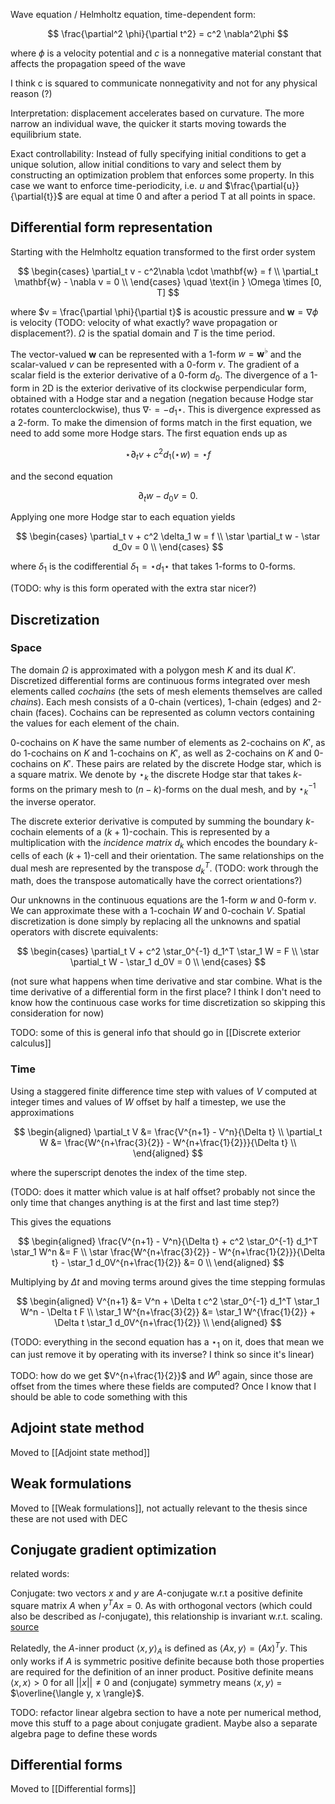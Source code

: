Wave equation / Helmholtz equation, time-dependent form:

$$
\frac{\partial^2 \phi}{\partial t^2} = c^2 \nabla^2\phi
$$

where $\phi$ is a velocity potential and $c$ is a nonnegative material constant
that affects the propagation speed of the wave

I think c is squared to communicate nonnegativity
and not for any physical reason (?)

Interpretation: displacement accelerates based on curvature.
The more narrow an individual wave, the quicker it starts moving towards
the equilibrium state.


Exact controllability: Instead of fully specifying initial conditions
to get a unique solution, allow initial conditions to vary and select them
by constructing an optimization problem that enforces some property.
In this case we want to enforce time-periodicity, i.e.
$u$ and $\frac{\partial{u}}{\partial{t}}$ are equal at time 0 and after a period T at all points in space.

## Differential form representation

Starting with the Helmholtz equation transformed to the
first order system

$$
\begin{cases}
\partial_t v - c^2\nabla \cdot \mathbf{w} = f \\
\partial_t \mathbf{w} - \nabla v = 0 \\
\end{cases} \quad \text{in } \Omega \times [0, T]
$$

where $v = \frac{\partial \phi}{\partial t}$ is acoustic pressure and $\mathbf{w} = \nabla \phi$ is velocity
(TODO: velocity of what exactly? wave propagation or displacement?).
$\Omega$ is the spatial domain and $T$ is the time period.

The vector-valued $\mathbf{w}$ can be represented with a 1-form $w = \mathbf{w}^{\flat}$
and the scalar-valued $v$ can be represented with a 0-form $v$.
The gradient of a scalar field is the exterior derivative of a 0-form $d_0$.
The divergence of a 1-form in 2D is the exterior derivative of its
clockwise perpendicular form, obtained with a Hodge star and a negation
(negation because Hodge star rotates counterclockwise),
thus $\nabla \cdot = - d_1 \star$.
This is divergence expressed as a 2-form. To make the dimension of
forms match in the first equation, we need to add some more Hodge stars.
The first equation ends up as

$$
\star \partial_t v + c^2 d_1 (\star w) = \star f
$$

and the second equation

$$
\partial_t w - d_0 v = 0.
$$

Applying one more Hodge star to each equation yields

$$
\begin{cases}
\partial_t v + c^2 \delta_1 w = f \\
\star \partial_t w - \star d_0v = 0 \\
\end{cases}
$$

where $\delta_1$ is the codifferential $\delta_1 = \star d_1 \star$ that takes 1-forms to 0-forms.

(TODO: why is this form operated with the extra star nicer?)

## Discretization

### Space

The domain $\Omega$ is approximated with a polygon mesh $K$ and its dual $K'$.
Discretized differential forms are continuous forms integrated over
mesh elements called _cochains_ (the sets of mesh elements themselves
are called _chains_). Each mesh consists of a 0-chain (vertices),
1-chain (edges) and 2-chain (faces). Cochains can be represented
as column vectors containing the values for each element of the chain.

0-cochains on $K$ have the same number of elements as 2-cochains on $K'$,
as do 1-cochains on $K$ and 1-cochains on $K'$, as well as 2-cochains on $K$
and 0-cochains on $K'$. These pairs are related by the discrete Hodge star,
which is a square matrix. We denote by $\star_k$ the discrete Hodge star
that takes $k$-forms on the primary mesh to $(n-k)$-forms on the dual mesh,
and by $\star_k^{-1}$ the inverse operator.

The discrete exterior derivative is computed by summing the boundary
$k$-cochain elements of a $(k+1)$-cochain. This is represented by a
multiplication with the _incidence matrix_ $d_k$ which encodes
the boundary $k$-cells of each $(k+1)$-cell and their orientation.
The same relationships on the dual mesh are represented by
the transpose $d_k^T$.
(TODO: work through the math,
does the transpose automatically have the correct orientations?)

Our unknowns in the continuous equations are the 1-form $w$ and 0-form $v$. 
We can approximate these with a 1-cochain $W$ and 0-cochain $V$.
Spatial discretization is done simply by replacing all the unknowns
and spatial operators with discrete equivalents:

$$
\begin{cases}
\partial_t V + c^2 \star_0^{-1} d_1^T \star_1 W = F \\
\star \partial_t W - \star_1 d_0V = 0 \\
\end{cases}
$$

(not sure what happens when time derivative and star combine.
What is the time derivative of a differential form in the first place?
I think I don't need to know how the continuous case works for time
discretization so skipping this consideration for now)

TODO: some of this is general info
that should go in [[Discrete exterior calculus]]

### Time

Using a staggered finite difference time step with values of $V$ computed
at integer times and values of $W$ offset by half a timestep,
we use the approximations

$$
\begin{aligned}
\partial_t V &= \frac{V^{n+1} - V^n}{\Delta t} \\
\partial_t W &= \frac{W^{n+\frac{3}{2}} - W^{n+\frac{1}{2}}}{\Delta t} \\
\end{aligned}
$$

where the superscript denotes the index of the time step.

(TODO: does it matter which value is at half offset?
probably not since the only time that changes anything
is at the first and last time step?)

This gives the equations

$$
\begin{aligned}
\frac{V^{n+1} - V^n}{\Delta t} + c^2 \star_0^{-1} d_1^T \star_1 W^n &= F \\
\star \frac{W^{n+\frac{3}{2}} - W^{n+\frac{1}{2}}}{\Delta t}
	- \star_1 d_0V^{n+\frac{1}{2}} &= 0 \\
\end{aligned}
$$

Multiplying by $\Delta t$ and moving terms around gives the time stepping formulas

$$
\begin{aligned}
V^{n+1} &= V^n + \Delta t c^2 \star_0^{-1} d_1^T \star_1 W^n - \Delta t F \\
\star_1 W^{n+\frac{3}{2}}
	&= \star_1 W^{\frac{1}{2}} + \Delta t \star_1 d_0V^{n+\frac{1}{2}} \\
\end{aligned}
$$

(TODO: everything in the second equation has a $\star_1$ on it,
does that mean we can just remove it by operating with its inverse?
I think so since it's linear)

TODO: how do we get $V^{n+\frac{1}{2}}$ and $W^n$ again, since those are
offset from the times where these fields are computed?
Once I know that I should be able to code something with this

## Adjoint state method

Moved to [[Adjoint state method]]

## Weak formulations

Moved to [[Weak formulations]], not actually relevant to the thesis
since these are not used with DEC

## Conjugate gradient optimization
related words:

Conjugate: two vectors $x$ and $y$ are $A$-conjugate w.r.t a positive definite
square matrix $A$ when $y^TAx = 0$. As with orthogonal vectors (which could also
be described as $I$-conjugate), this relationship is invariant w.r.t. scaling.
[source](https://math.stackexchange.com/questions/523810/conjugate-vectors)

Relatedly, the $A$-inner product $\langle x, y \rangle_A$ is defined as $\langle Ax, y \rangle = (Ax)^Ty$.
This only works if $A$ is symmetric positive definite because both those properties
are required for the definition of an inner product.
Positive definite means $\langle x, x \rangle > 0$ for all $||x|| \neq 0$
and (conjugate) symmetry means $\langle x, y \rangle$ = $\overline{\langle y, x \rangle}$.

TODO: refactor linear algebra section to have a note per numerical
method, move this stuff to a page about conjugate gradient.
Maybe also a separate algebra page to define these words

## Differential forms

Moved to [[Differential forms]]